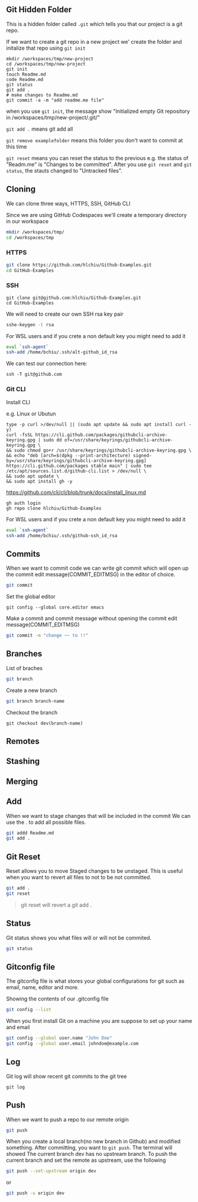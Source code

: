 ## Git Hidden Folder

This is a hidden folder called `.git` which tells you that our project is a git repo.

If we want to create a git repo in a new project we' create the folder and initalize that repo using `git init`

```
mkdir /workspaces/tmp/new-project
cd /workspaces/tmp/new-project
git init    
touch Readme.md
code Readme.md
git status
git add .
# make changes to Readme.md
git commit -a -m "add readme.me file" 
```
when you use `git init`, the message show "Initialized empty Git repository in /workspaces/tmp/new-project/.git/"

`git add .` means git add all

`git remove examplefolder` means this folder you don't want to commit at this time

`git reset` means you can reset the status to the previous
e.g. the status of "Readm.me" is "Changes to be committed". After you use `git reset` and `git status`, the stauts changed to "Untracked files". 

## Cloning

We can clone three ways, HTTPS, SSH, GitHub CLI

Since we are using GitHub Codespaces we'll create a temporary directory in our workspace

```sh
mkdir /workspaces/tmp/
cd /workspaces/tmp
```

### HTTPS

```sh
git clone https://github.com/hlchiu/Github-Examples.git
cd GitHub-Examples
```

### SSH

```ssh
git clone git@github.com:hlchiu/Github-Examples.git
cd GitHub-Examples
```

We will need to create our own SSH rsa key pair

```sh
sshe-keygen -t rsa
```

For WSL users and if you crete a non default key you might need to add it

```sh
eval `ssh-agent`
ssh-add /home/bchiu/.ssh/alt-github_id_rsa
```

We can test our connection here:
```
ssh -T git@github.com
```

### Git CLI

Install CLI

e.g. Linux or Ubutun
```
type -p curl >/dev/null || (sudo apt update && sudo apt install curl -y)
curl -fsSL https://cli.github.com/packages/githubcli-archive-keyring.gpg | sudo dd of=/usr/share/keyrings/githubcli-archive-keyring.gpg \
&& sudo chmod go+r /usr/share/keyrings/githubcli-archive-keyring.gpg \
&& echo "deb [arch=$(dpkg --print-architecture) signed-by=/usr/share/keyrings/githubcli-archive-keyring.gpg] https://cli.github.com/packages stable main" | sudo tee /etc/apt/sources.list.d/github-cli.list > /dev/null \
&& sudo apt update \
&& sudo apt install gh -y
```
https://github.com/cli/cli/blob/trunk/docs/install_linux.md


```
gh auth login 
gh repo clone hlchiu/Github-Examples

```

For WSL users and if you crete a non default key you might need to add it

```sh
eval `ssh-agent`
ssh-add /home/bchiu/.ssh/github-ssh_id_rsa
```

## Commits
When we want to commit code we can write git commit which will open up the commit edit message(COMMIT_EDITMSG) in the editor of choice.




```sh
git commit

```
Set the global editor 
```
git config --global core.editor emacs
```
Make a commit and commit message without opening the commit edit message(COMMIT_EDITMSG)

```sh
git commit -m "change ~~ to !!"
```


## Branches

List of braches

```sh
git branch
```

Create a new branch

```sh
git branch branch-name
```
Checkout the branch

```
git checkout dev(branch-name)

```

## Remotes

## Stashing

## Merging

## Add
When we want to stage changes that will be included in the commit 
We can use the . to add all possible files.

```sh
git addd Readme.md
git add .
```

## Git Reset

Reset allows you to move Staged changes to be unstaged.
This is useful when you want to revert all files to not to be not committed.

```sh
git add .
git reset
```

> git reset will revert a git add .

## Status

Git status shows you what files will or will not be commited.

```sh
git status
```
## Gitconfig file

The gitconfig file is what stores your global configurations for git such as email, name, editor and more.

Showing the contents of our .gitconfig file

```sh
git config --list
```
When you first install Git on a machine you are suppose to set up your name and email 

```sh
git config --global user.name "John Doe"
git config --global user.email johndoe@example.com
```

## Log
Git log will show recent git commits to the git tree

```
git log
```

## Push
When we want to push a repo to our remote origin 

```sh
git push
```

When you create a local branch(no new branch in Github) and modified something. After committing, you want to `git push`. 
The terminal will showed The current branch dev has no upstream branch. To push the current branch and set the remote as upstream, use the following 

```sh
git push --set-upstream origin dev
```
or

```sh
git push -u origin dev
```